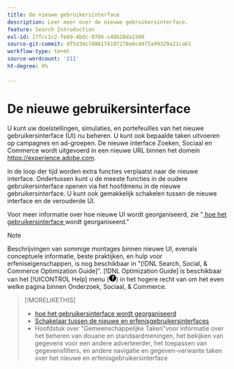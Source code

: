 ```yaml
---
title: De nieuwe gebruikersinterface
description: Leer meer over de nieuwe gebruikersinterface.
feature: Search Introduction
exl-id: 27fcc1c2-fe69-4bdc-9786-c48b28da1560
source-git-commit: df5d34c7d86174107278e0cd4f5a99329a21ca61
workflow-type: tm+mt
source-wordcount: '211'
ht-degree: 0%

---
```


# De nieuwe gebruikersinterface

U kunt uw doelstellingen, simulaties, en portefeuilles van het nieuwe gebruikersinterface (UI) nu beheren. U kunt ook bepaalde taken uitvoeren op campagnes en ad-groepen. De nieuwe interface Zoeken, Sociaal en Commerce wordt uitgevoerd in een nieuwe URL binnen het domein https://experience.adobe.com.

In de loop der tijd worden extra functies verplaatst naar de nieuwe interface. Ondertussen kunt u de meeste functies in de oudere gebruikersinterface openen via het hoofdmenu in de nieuwe gebruikersinterface. U kunt ook gemakkelijk schakelen tussen de nieuwe interface en de verouderde UI.

Voor meer informatie over hoe nieuwe UI wordt georganiseerd, zie &quot;[ hoe het gebruikersinterface ](/help/search-social-commerce/getting-started/user-interface.md) wordt georganiseerd.&quot;

>[!NOTE]
>
>Beschrijvingen van sommige montages binnen nieuwe UI, evenals conceptuele informatie, beste praktijken, en hulp voor erfeniseigenschappen, is nog beschikbaar in &quot;[!DNL Search, Social, & Commerce Optimization Guide]&quot;. [!DNL Optimization Guide] is beschikbaar van het [!UICONTROL Help] menu (![ het menu van de Hulp ](/help/search-social-commerce/assets/help-main-menu.png " menu van de Hulp ")) in het hogere recht van om het even welke pagina binnen Onderzoek, Sociaal, &amp; Commerce.

>[!MORELIKETHIS]
>
>* [ hoe het gebruikersinterface wordt georganiseerd ](/help/search-social-commerce/getting-started/user-interface.md)
>* [ Schakelaar tussen de nieuwe en erfenisgebruikersinterfaces ](/help/search-social-commerce/getting-started/ui-switch.md)
>* Hoofdstuk over &quot;Gemeenschappelijke Taken&quot;voor informatie over het beheren van douane en standaardmeningen, het bekijken van gegevens voor een andere adverteerder, het toepassen van gegevensfilters, en andere navigatie en gegeven-verwante taken over het nieuwe en erfenisgebruikersinterface
